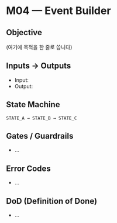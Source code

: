 # M04 — Event Builder

## Objective
(여기에 목적을 한 줄로 씁니다)

## Inputs → Outputs
- Input:
- Output:

## State Machine
`STATE_A → STATE_B → STATE_C`

## Gates / Guardrails
- …

## Error Codes
- …

## DoD (Definition of Done)
- …
